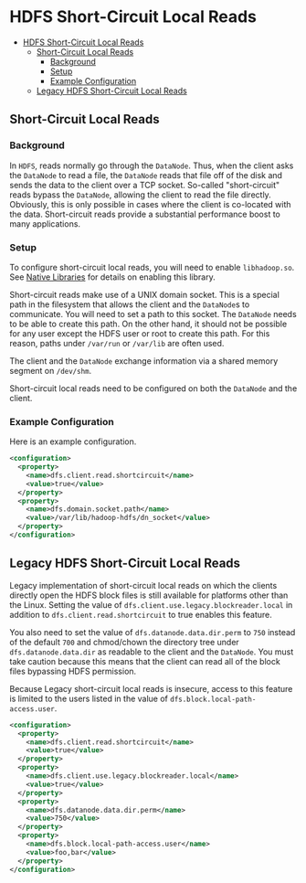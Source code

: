 <!---
  Licensed under the Apache License, Version 2.0 (the "License");
  you may not use this file except in compliance with the License.
  You may obtain a copy of the License at

   http://www.apache.org/licenses/LICENSE-2.0

  Unless required by applicable law or agreed to in writing, software
  distributed under the License is distributed on an "AS IS" BASIS,
  WITHOUT WARRANTIES OR CONDITIONS OF ANY KIND, either express or implied.
  See the License for the specific language governing permissions and
  limitations under the License. See accompanying LICENSE file.
-->

HDFS Short-Circuit Local Reads
==============================

* [HDFS Short-Circuit Local Reads](#HDFS_Short-Circuit_Local_Reads)
    * [Short-Circuit Local Reads](#Short-Circuit_Local_Reads)
        * [Background](#Background)
        * [Setup](#Setup)
        * [Example Configuration](#Example_Configuration)
    * [Legacy HDFS Short-Circuit Local Reads](#Legacy_HDFS_Short-Circuit_Local_Reads)

Short-Circuit Local Reads
-------------------------

### Background

In `HDFS`, reads normally go through the `DataNode`. Thus, when the client asks the `DataNode` to read a file, the `DataNode` reads that file off of the disk and sends the data to the client over a TCP socket. So-called "short-circuit" reads bypass the `DataNode`, allowing the client to read the file directly. Obviously, this is only possible in cases where the client is co-located with the data. Short-circuit reads provide a substantial performance boost to many applications.

### Setup

To configure short-circuit local reads, you will need to enable `libhadoop.so`. See [Native Libraries](../hadoop-common/NativeLibraries.html) for details on enabling this library.

Short-circuit reads make use of a UNIX domain socket. This is a special path in the filesystem that allows the client and the `DataNode`s to communicate. You will need to set a path to this socket. The `DataNode` needs to be able to create this path. On the other hand, it should not be possible for any user except the HDFS user or root to create this path. For this reason, paths under `/var/run` or `/var/lib` are often used.

The client and the `DataNode` exchange information via a shared memory segment on `/dev/shm`.

Short-circuit local reads need to be configured on both the `DataNode` and the client.

### Example Configuration

Here is an example configuration.

```xml
<configuration>
  <property>
    <name>dfs.client.read.shortcircuit</name>
    <value>true</value>
  </property>
  <property>
    <name>dfs.domain.socket.path</name>
    <value>/var/lib/hadoop-hdfs/dn_socket</value>
  </property>
</configuration>
```

Legacy HDFS Short-Circuit Local Reads
-------------------------------------

Legacy implementation of short-circuit local reads on which the clients directly open the HDFS block files is still available for platforms other than the Linux. Setting the value of `dfs.client.use.legacy.blockreader.local` in addition to `dfs.client.read.shortcircuit` to true enables this feature.

You also need to set the value of `dfs.datanode.data.dir.perm` to `750` instead of the default `700` and chmod/chown the directory tree under `dfs.datanode.data.dir` as readable to the client and the `DataNode`. You must take caution because this means that the client can read all of the block files bypassing HDFS permission.

Because Legacy short-circuit local reads is insecure, access to this feature is limited to the users listed in the value of `dfs.block.local-path-access.user`.

```xml
<configuration>
  <property>
    <name>dfs.client.read.shortcircuit</name>
    <value>true</value>
  </property>
  <property>
    <name>dfs.client.use.legacy.blockreader.local</name>
    <value>true</value>
  </property>
  <property>
    <name>dfs.datanode.data.dir.perm</name>
    <value>750</value>
  </property>
  <property>
    <name>dfs.block.local-path-access.user</name>
    <value>foo,bar</value>
  </property>
</configuration>
```

